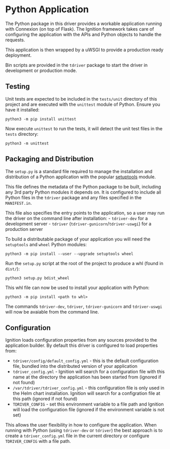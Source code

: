# Python Application

The Python package in this driver provides a workable application running with Connexion (on top of Flask). The Ignition framework takes care of configuring the application with the APIs and Python objects to handle the requests.

This application is then wrapped by a uWSGI to provide a production ready deployment. 

Bin scripts are provided in the `tdriver` package to start the driver in development or production mode.

## Testing 

Unit tests are expected to be included in the `tests/unit` directory of this project and are executed with the `unittest` module of Python. Ensure you have it installed:

```
python3 -m pip install unittest
```

Now execute `unittest` to run the tests, it will detect the unit test files in the `tests` directory:

```
python3 -m unittest
```

## Packaging and Distribution 

The `setup.py` is a standard file required to manage the installation and distribution of a Python application with the popular [setuptools](https://pypi.org/project/setuptools/) module.

This file defines the metadata of the Python package to be built, including any 3rd party Python modules it depends on. It is configured to include all Python files in the `tdriver` package and any files specified in the `MANIFEST.in`.

This file also specifies the entry points to the application, so a user may run the driver on the command line after installation:
    - `tdriver-dev` for a development server
    - `tdriver` (`tdriver-gunicorn`/`tdriver-uswgi`) for a production server

To build a distributable package of your application you will need the `setuptools` and `wheel` Python modules:

```
python3 -m pip install --user --upgrade setuptools wheel
```

Run the `setup.py` script at the root of the project to produce a whl (found in `dist/`):

```
python3 setup.py bdist_wheel
```

This whl file can now be used to install your application with Python:

```
python3 -m pip install <path to whl>
```

The commands `tdriver-dev`, `tdriver`, `tdriver-gunicorn` and `tdriver-uswgi` will now be avaiable from the command line.

## Configuration

Ignition loads configuration properties from any sources provided to the application builder. By default this driver is configured to load properties from:

- `tdriver/config/default_config.yml` - this is the default configuration file, bundled into the distributed version of your application
- `tdriver_config.yml` - Ignition will search for a configuration file with this name at the directory the application has been started from (ignored if not found)
- `/var/tdriver/tdriver_config.yml` - this configuration file is only used in the Helm chart installation. Ignition will search for a configration file at this path (ignored if not found)
- `TDRIVER_CONFIG` - set this environment variable to a file path and Ignition will load the configuration file (ignored if the environment variable is not set)

This allows the user flexibility in how to configure the application. When running with Python (using `tdriver-dev` or `tdriver`) the best approach is to create a `tdriver_config.yml` file in the current directory or configure `TDRIVER_CONFIG` with a file path. 